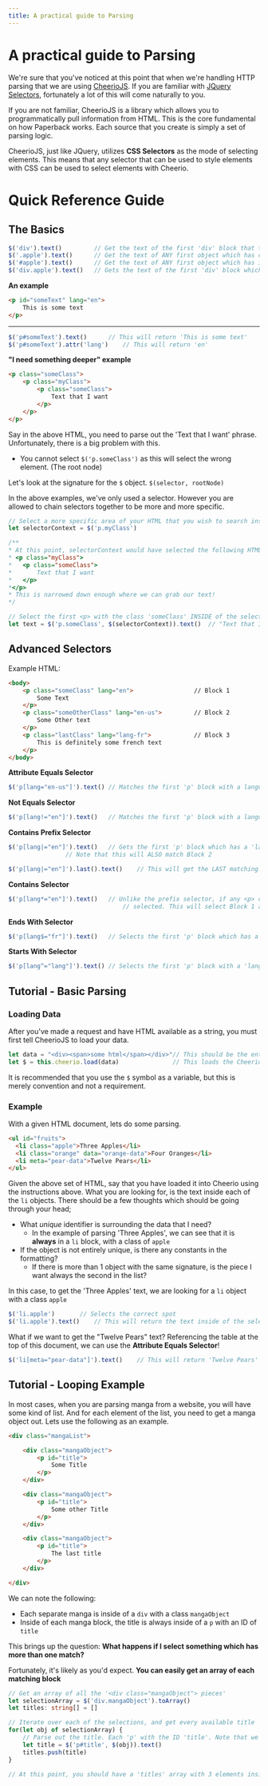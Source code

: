 ```yaml
---
title: A practical guide to Parsing
---
```


# A practical guide to Parsing

We're sure that you've noticed at this point that when we're handling HTTP parsing that we are
using [CheerioJS](https://github.com/cheeriojs/cheerio). If you are familiar
with [JQuery Selectors](https://api.jquery.com/category/selectors/), fortunately a lot of this will come naturally to
you.

If you are not familiar, CheerioJS is a library which allows you to programmatically pull information from HTML. This is
the core fundamental on how Paperback works. Each source that you create is simply a set of parsing logic.

CheerioJS, just like JQuery, utilizes **CSS Selectors** as the mode of selecting elements. This means that any selector
that can be used to style elements with CSS can be used to select elements with Cheerio.


# Quick Reference Guide

## The Basics

```js
$('div').text()			// Get the text of the first 'div' block that the system can find
$('.apple').text()		// Get the text of ANY first object which has class="apple" included
$('#apple').text()		// Get the text of ANY first object which has id="apple" included
$('div.apple').text()	// Gets the text of the first 'div' block which ALSO has class="apple"
```

**An example**

```html
<p id="someText" lang="en">
    This is some text
</p>
```

---

```ts
$('p#someText').text()		// This will return 'This is some text'
$('p#someText').attr('lang')	// This will return 'en'
```

**"I need something deeper" example**

```html
<p class="someClass">
    <p class="myClass">
    	<p class="someClass">
        	Text that I want
		</p>
	</p>
</p>
```

Say in the above HTML, you need to parse out the 'Text that I want' phrase. Unfortunately, there is a big problem with
this.

* You cannot select `$('p.someClass')` as this will select the wrong element. (The root node)

Let's look at the signature for the `$` object. `$(selector, rootNode)`

In the above examples, we've only used a selector. However you are allowed to chain selectors together to be more and
more specific.

```ts
// Select a more specific area of your HTML that you wish to search inside.
let selectorContext = $('p.myClass')

/**
* At this point, selectorContext would have selected the following HTML:
* <p class="myClass">
*	<p class="someClass">
*		Text that I want
*	</p>
*</p>
* This is narrowed down enough where we can grab our text!
*/

// Select the first <p> with the class 'someClass' INSIDE of the selectorContext selection
let text = $('p.someClass', $(selectorContext)).text()	// "Text that I want"

```

## Advanced Selectors

Example HTML:

```html
<body>
    <p class="someClass" lang="en">					// Block 1
        Some Text
    </p>
    <p class="someOtherClass" lang="en-us">			// Block 2
        Some Other text
    </p>
    <p class="lastClass" lang="lang-fr">			// Block 3
        This is definitely some french text
    </p>
</body>
```

**Attribute Equals Selector**

```js
$('p[lang="en-us"]').text()	// Matches the first 'p' block with a language attribute equaling 'en-us' - Block 2
```

**Not Equals Selector**

```js
$('p[lang!="en"]').text()	// Matches the first 'p' block with a language attribute NOT equalling 'en'. - Block 2
```

**Contains Prefix Selector**

```js
$('p[lang|="en"]').text()	// Gets the first 'p' block which has a 'lang' attribute which STARTS with 'en' - Block 1
				// Note that this will ALSO match Block 2

$('p[lang|="en"]').last().text()	// This will get the LAST matching option fitting this. This will select Block 2's text.

```

**Contains Selector**

```js
$('p[lang*="en"]').text()	// Unlike the prefix selector, if any <p> containing a language which has 'en' ANYWHERE will be
                                // selected. This will select Block 1 and Block 2. (Defaulting to 1 without a .toArray())
```

**Ends With Selector**

```js
$('p[lang$="fr"]').text()	// Selects the first 'p' block which has a 'lang' attribute ENDING in 'fr'	- Block 3
```

**Starts With Selector**

```js
$('p[lang^="lang"]').text()	// Selects the first 'p' block with a 'lang' attribute STARTING with 'lang'	- Block 3
```

## Tutorial - Basic Parsing

### Loading Data

After you've made a request and have HTML available as a string, you must first tell CheerioJS to load your data.

```typescript
let data = "<div><span>some html</span></div>"// This should be the entire webpage which you've pulled.
let $ = this.cheerio.load(data)				  // This loads the Cheerio library. You may now access the DOM with the '$' keyword
```

It is recommended that you use the `$` symbol as a variable, but this is merely convention and not a requirement.

### Example

With a given HTML document, lets do some parsing.

```html
<ul id="fruits">
  <li class="apple">Three Apples</li>
  <li class="orange" data="orange-data">Four Oranges</li>
  <li meta="pear-data">Twelve Pears</li>
</ul>
```

Given the above set of HTML, say that you have loaded it into Cheerio using the instructions above. What you are looking
for, is the text inside each of the `li` objects. There should be a few thoughts which should be going through your
head;

- What _unique_ identifier is surrounding the data that I need?
	- In the example of parsing 'Three Apples', we can see that it is **always** in a `li` block, with a class
	  of `apple`
- If the object is not entirely unique, is there any constants in the formatting?
	- If there is more than 1 object with the same signature, is the piece I want always the second in the list?

In this case, to get the 'Three Apples' text, we are looking for a `li` object with a class `apple`

```js
$('li.apple')		// Selects the correct spot
$('li.apple').text()	// This will return the text inside of the selected area.
```

What if we want to get the "Twelve Pears" text? Referencing the table at the top of this document, we can use the **Attribute Equals Selector**!

```js
$('li[meta="pear-data"]').text()	// This will return 'Twelve Pears'
```

## Tutorial - Looping Example

In most cases, when you are parsing manga from a website, you will have some kind of list. And for each element of the
list, you need to get a manga object out. Lets use the following as an example.

```html
<div class="mangaList">

    <div class="mangaObject">
        <p id="title">
            Some Title
        </p>
    </div>

    <div class="mangaObject">
        <p id="title">
            Some other Title
        </p>
    </div>

    <div class="mangaObject">
        <p id="title">
            The last title
        </p>
    </div>

</div>
```

We can note the following:

* Each separate manga is inside of a `div` with a class `mangaObject`
* Inside of each manga block, the title is always inside of a `p` with an ID of `title`

This brings up the question: **What happens if I select something which has more than one match?**

Fortunately, it's likely as you'd expect. **You can easily get an array of each matching block**

```ts
// Get an array of all the '<div class="mangaObject"> pieces'
let selectionArray = $('div.mangaObject').toArray()
let titles: string[] = []

// Iterate over each of the selections, and get every available title
for(let obj of selectionArray) {
    // Parse out the title. Each 'p' with the ID 'title'. Note that we want each one INSIDE of the selector we're looping in
    let title = $('p#title', $(obj)).text()
    titles.push(title)
}

// At this point, you should have a 'titles' array with 3 elements inside!
```
